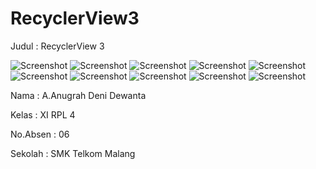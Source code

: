 # RecyclerView3

Judul : RecyclerView 3

![Screenshot](https://cloud.githubusercontent.com/assets/22131954/21462427/d7d5e95a-c98e-11e6-848b-0afeb56dbab4.JPG)
![Screenshot](https://cloud.githubusercontent.com/assets/22131954/21462428/d7d9653a-c98e-11e6-8c40-bfc73f0318d8.JPG)
![Screenshot](https://cloud.githubusercontent.com/assets/22131954/21462437/d88e950e-c98e-11e6-897a-a6ed0ee41a53.JPG)
![Screenshot](https://cloud.githubusercontent.com/assets/22131954/21462430/d7da184a-c98e-11e6-8291-de406f810557.JPG)
![Screenshot](https://cloud.githubusercontent.com/assets/22131954/21462429/d7da033c-c98e-11e6-90dc-4dbb70f2d434.JPG)
![Screenshot](https://cloud.githubusercontent.com/assets/22131954/21462431/d7da98c4-c98e-11e6-912e-d5b128743a62.JPG)
![Screenshot](https://cloud.githubusercontent.com/assets/22131954/21462434/d844a39a-c98e-11e6-960c-24fa6ca4ae3e.png)
![Screenshot](https://cloud.githubusercontent.com/assets/22131954/21462433/d843ed42-c98e-11e6-9165-c78e5180f6a0.JPG)
![Screenshot](https://cloud.githubusercontent.com/assets/22131954/21462435/d847cebc-c98e-11e6-957a-ec32f67a2159.JPG)
![Screenshot](https://cloud.githubusercontent.com/assets/22131954/21462436/d84c7ec6-c98e-11e6-9e56-0f7976197718.JPG)

Nama : A.Anugrah Deni Dewanta

Kelas : XI RPL 4

No.Absen : 06

Sekolah : SMK Telkom Malang
